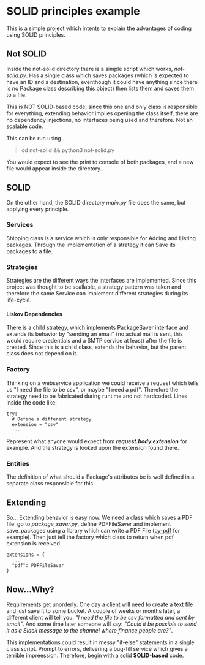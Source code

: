# SOLID principles example

This is a simple project which intents to explain the advantages of coding using SOLID principles.

## Not SOLID

Inside the not-solid directory there is a simple script which works, *not-solid.py*. Has a single class which saves packages (which is expected to have an ID and a destination, eventhough it could have anything since there is no Package class describing this object) then lists them and saves them to a file.

This is NOT SOLID-based code, since this one and only class is responsible for everything, extending behavior implies opening the class itself, there are no dependency injections, no interfaces being used and therefore. Not an scalable code.

This can be run using 

>cd not-solid && python3 not-solid.py

You would expect to see the print to console of both packages, and a new file would appear inside the directory.

## SOLID

On the other hand, the SOLID directory *main.py* file does the same, but applying every principle.

### Services

Shipping class is a service which is only responsible for Adding and Listing packages. Through the implementation of a strategy it can Save its packages to a file.

### Strategies

Strategies are the different ways the interfaces are implemented. Since this project was thought to be scallable, a strategy pattern was taken and therefore the same Service can implement different strategies during its life-cycle.

#### Liskov Dependencies

There is a child strategy, which implements PackageSaver interface and extends its behavior by "sending an email" (no actual mail is sent, this would require credentials and a SMTP service at least) after the file is created. Since this is a child class, extends the behavior, but the parent class does not depend on it.

### Factory

Thinking on a webservice application we could receive a request which tells us "I need the file to be csv", or maybe "I need a pdf". Therefore the strategy need to be fabricated during runtime and not hardcoded. 
Lines inside the code like:

```
try:
  # Define a different strategy
  extension = "csv"
  ...
```

Represent what anyone would expect from ***request.body.extension*** for example. And the strategy is looked upon the extension found there.

### Entities

The definition of what should a Package's attributes be is well defined in a separate class responsible for this.


## Extending

So... Extending behavior is easy now. We need a class which saves a PDF file: go to *package_saver.py*, define PDFFileSaver and implement save_packages using a library which can write a PDF File ([py-pdf](https://github.com/py-pdf/pypdf) for example). Then just tell the factory which class to return when pdf extension is received.

```
extensions = {
  ...
  "pdf": PDFFileSaver 
}
```

## Now...Why?

Requirements get unorderly. One day a client will need to create a text file and just save it to some bucket. A couple of weeks or months later, a different client will tell you: *"I need the file to be csv formatted and sent by email"*. And some time later someone will say: *"Could it be possible to send it as a Slack message to the channel where finance people are?"*. 

This implementations could result in messy "if-else" statements in a single class script. Prompt to errors, delivering a bug-fill service which gives a terrible impreession. Therefore, begin with a solid **SOLID-based** code.
